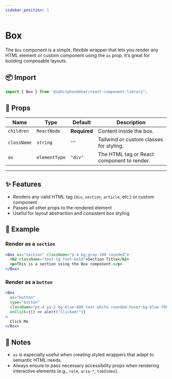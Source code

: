 ```yaml
---
sidebar_position: 1
---
```


# Box

The `Box` component is a simple, flexible wrapper that lets you render any HTML element or custom component using the `as` prop. It’s great for building composable layouts.

## 📦 Import

```js
import { Box } from "@sahilphondekar/react-component-library";
```

## 🧱 Props

| Name         | Type                    | Default     | Description |
|--------------|-------------------------|-------------|-------------|
| `children`   | `ReactNode`             | **Required**| Content inside the box. |
| `className`  | `string`                | `""`        | Tailwind or custom classes for styling. |
| `as`         | `elementType`           | `"div"`     | The HTML tag or React component to render. |

---

## ✨ Features

- Renders any valid HTML tag (`div`, `section`, `article`, etc.) or custom component
- Passes all other props to the rendered element
- Useful for layout abstraction and consistent box styling

## 🧪 Example

### Render as a `section`

```jsx
<Box as="section" className="p-4 bg-gray-100 rounded">
  <h2 className="text-lg font-bold">Section Title</h2>
  <p>This is a section using the Box component.</p>
</Box>
```

### Render as a `button`

```jsx
<Box
  as="button"
  type="button"
  className="px-4 py-2 bg-blue-600 text-white rounded hover:bg-blue-700"
  onClick={() => alert("Clicked!")}
>
  Click Me
</Box>
```

## 🧠 Notes

- `as` is especially useful when creating styled wrappers that adapt to semantic HTML needs.
- Always ensure to pass necessary accessibility props when rendering interactive elements (e.g., `role`, `aria-*`, `tabIndex`).
